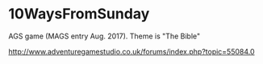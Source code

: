 # 10WaysFromSunday
AGS game (MAGS entry Aug. 2017). Theme is "The Bible"

http://www.adventuregamestudio.co.uk/forums/index.php?topic=55084.0
